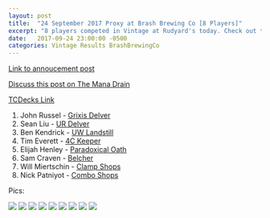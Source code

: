 ```yaml
---
layout: post
title:  "24 September 2017 Proxy at Brash Brewing Co [8 Players]"
excerpt: "8 players competed in Vintage at Rudyard's today. Check out the results!"
date:   2017-09-24 23:00:00 -0500
categories: Vintage Results BrashBrewingCo
---
```


[Link to annoucement post](http://themanadrain.com/topic/1507/9-24-17-houston-tx-100-proxy-vintage-brash-brewing-co)

[Discuss this post on The Mana Drain](http://themanadrain.com/topic/1512/24-september-2017-proxy-vintage-brash-brewing-co-8-players)


[TCDecks Link](http://www.tcdecks.net/deck.php?id=24928)

1. John Russel - [Grixis Delver](https://images.lonestarlhurgoyfs.com/2017-09-24/deck-1.jpg)
2. Sean Liu - [UR Delver](https://images.lonestarlhurgoyfs.com/2017-09-24/deck-2.jpg)
3. Ben Kendrick - [UW Landstill](https://images.lonestarlhurgoyfs.com/2017-09-24/deck-3.jpg)   
4. Tim Everett - [4C Keeper](https://images.lonestarlhurgoyfs.com/2017-09-24/deck-4.jpg)   
5. Elijah Henley - [Paradoxical Oath](https://images.lonestarlhurgoyfs.com/2017-09-24/deck-5.jpg)   
6. Sam Craven - [Belcher](https://images.lonestarlhurgoyfs.com/2017-09-24/deck-6.jpg)   
7. Will Miertschin - [Clamp Shops](https://images.lonestarlhurgoyfs.com/2017-09-24/deck-7.jpg)   
8. Nick Patniyot - [Combo Shops](https://images.lonestarlhurgoyfs.com/2017-09-24/deck-8.jpg)   

Pics:

![](https://images.lonestarlhurgoyfs.com/2017-09-24/1.jpg)
![](https://images.lonestarlhurgoyfs.com/2017-09-24/2.jpg)
![](https://images.lonestarlhurgoyfs.com/2017-09-24/3.jpg)
![](https://images.lonestarlhurgoyfs.com/2017-09-24/4.jpg)
![](https://images.lonestarlhurgoyfs.com/2017-09-24/5.jpg)
![](https://images.lonestarlhurgoyfs.com/2017-09-24/6.jpg)
![](https://images.lonestarlhurgoyfs.com/2017-09-24/7.jpg)
![](https://images.lonestarlhurgoyfs.com/2017-09-24/8.jpg)
![](https://images.lonestarlhurgoyfs.com/2017-09-24/9.jpg)